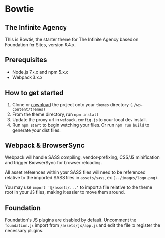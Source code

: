 # Bowtie
## The Infinite Agency

This is Bowtie, the starter theme for The Infinite Agency based on Foundation for Sites, version 6.4.x.


## Prerequisites
* Node.js 7.x.x and npm 5.x.x
* Webpack 3.x.x


## How to get started
1. Clone or [download](https://github.com/TheInfiniteAgency/bowtie/archive/master.zip "Download the Bowtie Zip") the project onto your `themes` directory `(./wp-content/themes)`
2. From the theme directory, run `npm install`.
3. Update the proxy url in `webpack.config.js` to your local dev install.
4. Run `npm start` to begin watching your files. Or run `npm run build` to generate your dist files.

## Webpack & BrowserSync
Webpack will handle SASS compiling, vendor-prefixing, CSS/JS minification and trigger BrowserSync for browser reloading.

All asset references within your SASS files will need to be referenced relative to the imported SASS files in `assets/sass`, ex `(../images/logo.png)`.

You may use `import '@/assets/...'` to import a file relative to the theme root in your JS files, making it easier to move them around.

## Foundation

Foundation's JS plugins are disabled by default. Uncomment the `foundation.js` import from `/assets/js/app.js` and edit the file to register the necessary plugins.
